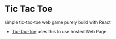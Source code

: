 # Tic Tac Toe

simple tic-tac-toe web game purely build with React

- [Tic-Tac-Toe](https://tic-tac-toe-inventus.netlify.app/) uses this to use hosted Web Page.
